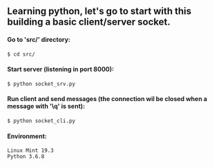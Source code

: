 ## Learning python, let's go to start with this building a basic client/server socket.

#### Go to 'src/' directory:
```
$ cd src/
```

#### Start server (listening in port 8000):
```
$ python socket_srv.py
```

#### Run client and send messages (the connection wil be closed when a message with '\q' is sent):
```
$ python socket_cli.py
```

#### Environment:
```
Linux Mint 19.3
Python 3.6.8
```
